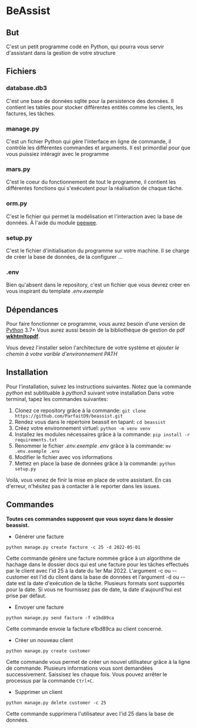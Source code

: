 # BeAssist

## But

C'est un petit programme codé en Python, qui pourra vous servir d'assistant dans la gestion de votre structure

## Fichiers

### database.db3

C'est une base de données sqlite pour la persistence des données.
Il contient les tables pour stocker différentes entités comme les clients, les factures, les tâches.

### manage.py

C'est un fichier Python qui gère l'interface en ligne de commande, il contrôle les différentes commandes
et arguments. Il est primordial pour que vous puissiez intéragir avec le programme

### mars.py

C'est le coeur du fonctionnement de tout le programme, il contient les différentes fonctions qui s'exécutent pour la réalisation de chaque tâche.

### orm.py

C'est le fichier qui permet la modélisation et l'interaction avec la base de données. À l'aide du module [peewee](https://github.com/coleifer/peewee).

### setup.py

C'est le fichier d'initialisation du programme sur votre machine. Il se charge de créer la base de données, de la configurer ...

### .env

Bien qu'absent dans le repository, c'est un fichier que vous devrez créer en vous inspirant du template
_.env.exemple_

## Dépendances

Pour faire fonctionner ce programme, vous aurez besoin d'une version de [Python](www.python.org) 3.7+
Vous aurez aussi besoin de la bibliothèque de gestion de pdf [**wkhtmltopdf**](https://wkhtmltopdf.org/downloads.html).

Vous devez l'installer selon l'architecture de votre système et _ajouter le chemin à votre varible d'environnement PATH_

## Installation

Pour l'installation, suivez les instructions suivantes.
Notez que la commande _python_ est subtituable à _python3_ suivant votre installation
Dans votre terminal, tapez les commandes suivantes:

1. Clonez ce repository grâce à la commande:
   `git clone https://github.com/ParfaitD9/beassist.git`
2. Rendez vous dans le répertoire beassit en tapant:
   `cd beassist`
3. Créez votre environnement virtuel:
   `python -m venv venv`
4. Installez les modules nécessaires grâce à la commande:
   `pip install -r requirements.txt`
5. Renommer le fichier _.env.exemple_ _.env_ grâce à la commande:
   `mv .env.exemple .env`
6. Modifier le fichier avec vos informations
7. Mettez en place la base de données grâce à la commande:
   `python setup.py`

Voilà, vous venez de finir la mise en place de votre assistant. En cas d'erreur, n'hésitez pas à contacter à le reporter dans les issues.

## Commandes

**Toutes ces commandes supposent que vous soyez dans le dossier beassist.**

- Générer une facture

`python manage.py create facture -c 25 -d 2022-05-01`

Cette commande génère une facture nommée grâce à un algorithme de hachage dans le dossier docs qui est une facture pour les tâches effectués par le client avec l'id 25 à la date du 1er Mai 2022. L'argument -c ou --customer est l'id du client dans la base de données et l'argument -d ou --date est la date d'exécution de la tâche. Plusieurs formats sont supportés pour la date. Si vous ne fournissez pas de date, la date d'aujourd'hui est prise par défaut.

- Envoyer une facture

`python manage.py send facture -f e1bd89ca`

Cette commande envoie la facture e1bd89ca au client concerné.

- Créer un nouveau client

`python manage.py create customer`

Cette commande vous permet de créer un nouvel utilisateur grâce à la ligne de commande. Plusieurs informations vous sont demandées successivement. Saissisez les chaque fois. Vous pouvez arrêter le processus par la commande `Ctrl+C`.

- Supprimer un client

`python manage.py delete customer -c 25`

Cette commande supprimera l'utilisateur avec l'id 25 dans la base de données.
